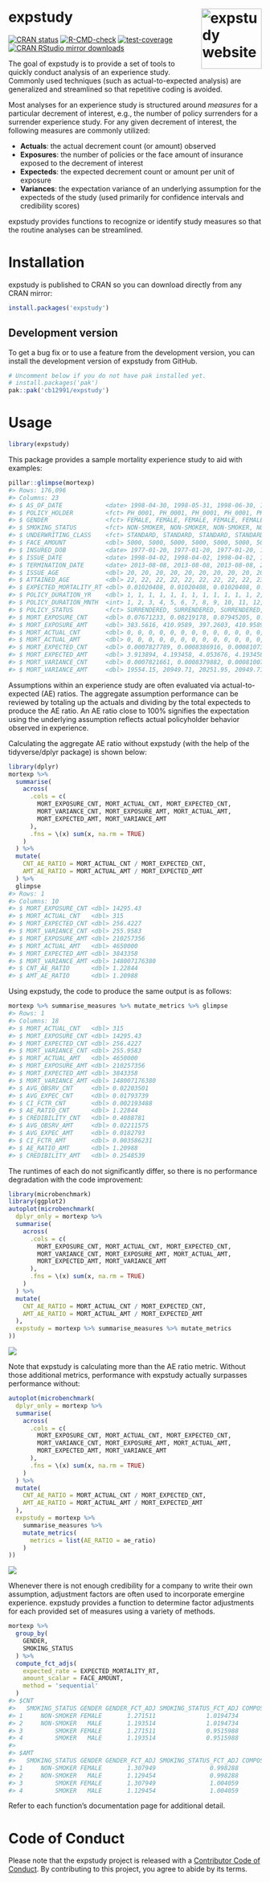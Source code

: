 
<!-- README.md is generated from README.Qmd. Please edit that file -->

# expstudy <a href="https://cb12991.github.io/expstudy/"><img src="man/figures/logo.png" align="right" height="120" alt="expstudy website" /></a>

<!-- badges: start -->

[![CRAN
status](https://www.r-pkg.org/badges/version/expstudy.png)](https://CRAN.R-project.org/package=expstudy)
[![R-CMD-check](https://github.com/cb12991/expstudy/actions/workflows/R-CMD-check.yaml/badge.svg)](https://github.com/cb12991/expstudy/actions/workflows/R-CMD-check.yaml)
[![test-coverage](https://github.com/cb12991/expstudy/actions/workflows/test-coverage.yaml/badge.svg)](https://github.com/cb12991/expstudy/actions/workflows/test-coverage.yaml)
[![CRAN RStudio mirror
downloads](http://cranlogs.r-pkg.org/badges/expstudy.png)](http://www.r-pkg.org/pkg/expstudy)
<!-- badges: end -->

The goal of expstudy is to provide a set of tools to quickly conduct
analysis of an experience study. Commonly used techniques (such as
actual-to-expected analysis) are generalized and streamlined so that
repetitive coding is avoided.

Most analyses for an experience study is structured around *measures*
for a particular decrement of interest, e.g., the number of policy
surrenders for a surrender experience study. For any given decrement of
interest, the following measures are commonly utilized:

- **Actuals**: the actual decrement count (or amount) observed
- **Exposures**: the number of policies or the face amount of insurance
  exposed to the decrement of interest
- **Expecteds**: the expected decrement count or amount per unit of
  exposure
- **Variances**: the expectation variance of an underlying assumption
  for the expecteds of the study (used primarily for confidence
  intervals and credibility scores)

expstudy provides functions to recognize or identify study measures so
that the routine analyses can be streamlined.

# Installation

expstudy is published to CRAN so you can download directly from any CRAN
mirror:

``` r
install.packages('expstudy')
```

## Development version

To get a bug fix or to use a feature from the development version, you
can install the development version of expstudy from GitHub.

``` r
# Uncomment below if you do not have pak installed yet.
# install.packages('pak')
pak::pak('cb12991/expstudy')
```

# Usage

``` r
library(expstudy)
```

This package provides a sample mortality experience study to aid with
examples:

``` r
pillar::glimpse(mortexp)
#> Rows: 176,096
#> Columns: 23
#> $ AS_OF_DATE            <date> 1998-04-30, 1998-05-31, 1998-06-30, 1998-07-31,…
#> $ POLICY_HOLDER         <fct> PH_0001, PH_0001, PH_0001, PH_0001, PH_0001, PH_…
#> $ GENDER                <fct> FEMALE, FEMALE, FEMALE, FEMALE, FEMALE, FEMALE, …
#> $ SMOKING_STATUS        <fct> NON-SMOKER, NON-SMOKER, NON-SMOKER, NON-SMOKER, …
#> $ UNDERWRITING_CLASS    <fct> STANDARD, STANDARD, STANDARD, STANDARD, STANDARD…
#> $ FACE_AMOUNT           <dbl> 5000, 5000, 5000, 5000, 5000, 5000, 5000, 5000, …
#> $ INSURED_DOB           <date> 1977-01-20, 1977-01-20, 1977-01-20, 1977-01-20,…
#> $ ISSUE_DATE            <date> 1998-04-02, 1998-04-02, 1998-04-02, 1998-04-02,…
#> $ TERMINATION_DATE      <date> 2013-08-08, 2013-08-08, 2013-08-08, 2013-08-08,…
#> $ ISSUE_AGE             <dbl> 20, 20, 20, 20, 20, 20, 20, 20, 20, 20, 20, 20, …
#> $ ATTAINED_AGE          <dbl> 22, 22, 22, 22, 22, 22, 22, 22, 22, 23, 23, 23, …
#> $ EXPECTED_MORTALITY_RT <dbl> 0.01020408, 0.01020408, 0.01020408, 0.01020408, …
#> $ POLICY_DURATION_YR    <dbl> 1, 1, 1, 1, 1, 1, 1, 1, 1, 1, 1, 1, 2, 2, 2, 2, …
#> $ POLICY_DURATION_MNTH  <int> 1, 2, 3, 4, 5, 6, 7, 8, 9, 10, 11, 12, 13, 14, 1…
#> $ POLICY_STATUS         <fct> SURRENDERED, SURRENDERED, SURRENDERED, SURRENDER…
#> $ MORT_EXPOSURE_CNT     <dbl> 0.07671233, 0.08219178, 0.07945205, 0.08219178, …
#> $ MORT_EXPOSURE_AMT     <dbl> 383.5616, 410.9589, 397.2603, 410.9589, 410.9589…
#> $ MORT_ACTUAL_CNT       <dbl> 0, 0, 0, 0, 0, 0, 0, 0, 0, 0, 0, 0, 0, 0, 0, 0, …
#> $ MORT_ACTUAL_AMT       <dbl> 0, 0, 0, 0, 0, 0, 0, 0, 0, 0, 0, 0, 0, 0, 0, 0, …
#> $ MORT_EXPECTED_CNT     <dbl> 0.0007827789, 0.0008386916, 0.0008107353, 0.0008…
#> $ MORT_EXPECTED_AMT     <dbl> 3.913894, 4.193458, 4.053676, 4.193458, 4.193458…
#> $ MORT_VARIANCE_CNT     <dbl> 0.0007821661, 0.0008379882, 0.0008100780, 0.0008…
#> $ MORT_VARIANCE_AMT     <dbl> 19554.15, 20949.71, 20251.95, 20949.71, 20949.71…
```

Assumptions within an experience study are often evaluated via
actual-to-expected (AE) ratios. The aggregate assumption performance can
be reviewed by totaling up the actuals and dividing by the total
expecteds to produce the AE ratio. An AE ratio close to 100% signifies
the expectation using the underlying assumption reflects actual
policyholder behavior observed in experience.

Calculating the aggregate AE ratio without expstudy (with the help of
the tidyverse/dplyr package) is shown below:

``` r
library(dplyr)
mortexp %>%
  summarise(
    across(
      .cols = c(
        MORT_EXPOSURE_CNT, MORT_ACTUAL_CNT, MORT_EXPECTED_CNT, 
        MORT_VARIANCE_CNT, MORT_EXPOSURE_AMT, MORT_ACTUAL_AMT, 
        MORT_EXPECTED_AMT, MORT_VARIANCE_AMT
      ),
      .fns = \(x) sum(x, na.rm = TRUE)
    )
  ) %>%
  mutate(
    CNT_AE_RATIO = MORT_ACTUAL_CNT / MORT_EXPECTED_CNT,
    AMT_AE_RATIO = MORT_ACTUAL_AMT / MORT_EXPECTED_AMT
  ) %>%
  glimpse
#> Rows: 1
#> Columns: 10
#> $ MORT_EXPOSURE_CNT <dbl> 14295.43
#> $ MORT_ACTUAL_CNT   <dbl> 315
#> $ MORT_EXPECTED_CNT <dbl> 256.4227
#> $ MORT_VARIANCE_CNT <dbl> 255.9583
#> $ MORT_EXPOSURE_AMT <dbl> 210257356
#> $ MORT_ACTUAL_AMT   <dbl> 4650000
#> $ MORT_EXPECTED_AMT <dbl> 3843358
#> $ MORT_VARIANCE_AMT <dbl> 148007176380
#> $ CNT_AE_RATIO      <dbl> 1.22844
#> $ AMT_AE_RATIO      <dbl> 1.20988
```

Using expstudy, the code to produce the same output is as follows:

``` r
mortexp %>% summarise_measures %>% mutate_metrics %>% glimpse
#> Rows: 1
#> Columns: 18
#> $ MORT_ACTUAL_CNT   <dbl> 315
#> $ MORT_EXPOSURE_CNT <dbl> 14295.43
#> $ MORT_EXPECTED_CNT <dbl> 256.4227
#> $ MORT_VARIANCE_CNT <dbl> 255.9583
#> $ MORT_ACTUAL_AMT   <dbl> 4650000
#> $ MORT_EXPOSURE_AMT <dbl> 210257356
#> $ MORT_EXPECTED_AMT <dbl> 3843358
#> $ MORT_VARIANCE_AMT <dbl> 148007176380
#> $ AVG_OBSRV_CNT     <dbl> 0.02203501
#> $ AVG_EXPEC_CNT     <dbl> 0.01793739
#> $ CI_FCTR_CNT       <dbl> 0.002193488
#> $ AE_RATIO_CNT      <dbl> 1.22844
#> $ CREDIBILITY_CNT   <dbl> 0.4088781
#> $ AVG_OBSRV_AMT     <dbl> 0.02211575
#> $ AVG_EXPEC_AMT     <dbl> 0.0182793
#> $ CI_FCTR_AMT       <dbl> 0.003586231
#> $ AE_RATIO_AMT      <dbl> 1.20988
#> $ CREDIBILITY_AMT   <dbl> 0.2548539
```

The runtimes of each do not significantly differ, so there is no
performance degradation with the code improvement:

``` r
library(microbenchmark)
library(ggplot2)
autoplot(microbenchmark(
  dplyr_only = mortexp %>%
  summarise(
    across(
      .cols = c(
        MORT_EXPOSURE_CNT, MORT_ACTUAL_CNT, MORT_EXPECTED_CNT, 
        MORT_VARIANCE_CNT, MORT_EXPOSURE_AMT, MORT_ACTUAL_AMT, 
        MORT_EXPECTED_AMT, MORT_VARIANCE_AMT
      ),
      .fns = \(x) sum(x, na.rm = TRUE)
    )
  ) %>%
  mutate(
    CNT_AE_RATIO = MORT_ACTUAL_CNT / MORT_EXPECTED_CNT,
    AMT_AE_RATIO = MORT_ACTUAL_AMT / MORT_EXPECTED_AMT
  ),
  expstudy = mortexp %>% summarise_measures %>% mutate_metrics
))
```

![](man/figures/README-unnamed-chunk-8-1.png)

Note that expstudy is calculating more than the AE ratio metric. Without
those additional metrics, performance with expstudy actually surpasses
performance without:

``` r
autoplot(microbenchmark(
  dplyr_only = mortexp %>%
  summarise(
    across(
      .cols = c(
        MORT_EXPOSURE_CNT, MORT_ACTUAL_CNT, MORT_EXPECTED_CNT, 
        MORT_VARIANCE_CNT, MORT_EXPOSURE_AMT, MORT_ACTUAL_AMT, 
        MORT_EXPECTED_AMT, MORT_VARIANCE_AMT
      ),
      .fns = \(x) sum(x, na.rm = TRUE)
    )
  ) %>%
  mutate(
    CNT_AE_RATIO = MORT_ACTUAL_CNT / MORT_EXPECTED_CNT,
    AMT_AE_RATIO = MORT_ACTUAL_AMT / MORT_EXPECTED_AMT
  ),
  expstudy = mortexp %>% 
    summarise_measures %>%
    mutate_metrics(
      metrics = list(AE_RATIO = ae_ratio)
    )
))
```

![](man/figures/README-unnamed-chunk-9-1.png)

Whenever there is not enough credibility for a company to write their
own assumption, adjustment factors are often used to incorporate
emergine experience. expstudy provides a function to determine factor
adjustments for each provided set of measures using a variety of
methods.

``` r
mortexp %>%
  group_by(
    GENDER,
    SMOKING_STATUS
  ) %>%
  compute_fct_adjs(
    expected_rate = EXPECTED_MORTALITY_RT,
    amount_scalar = FACE_AMOUNT,
    method = 'sequential'
  )
#> $CNT
#>   SMOKING_STATUS GENDER GENDER_FCT_ADJ SMOKING_STATUS_FCT_ADJ COMPOSITE_FCT_ADJ
#> 1     NON-SMOKER FEMALE       1.271511              1.0194734          1.296272
#> 2     NON-SMOKER   MALE       1.193514              1.0194734          1.216755
#> 3         SMOKER FEMALE       1.271511              0.9515988          1.209968
#> 4         SMOKER   MALE       1.193514              0.9515988          1.135746
#> 
#> $AMT
#>   SMOKING_STATUS GENDER GENDER_FCT_ADJ SMOKING_STATUS_FCT_ADJ COMPOSITE_FCT_ADJ
#> 1     NON-SMOKER FEMALE       1.307949               0.998288          1.305710
#> 2     NON-SMOKER   MALE       1.129454               0.998288          1.127520
#> 3         SMOKER FEMALE       1.307949               1.004059          1.313259
#> 4         SMOKER   MALE       1.129454               1.004059          1.134039
```

Refer to each function’s documentation page for additional detail.

# Code of Conduct

Please note that the expstudy project is released with a [Contributor
Code of
Conduct](https://cb12991.github.io/expstudy/CODE_OF_CONDUCT.html). By
contributing to this project, you agree to abide by its terms.

